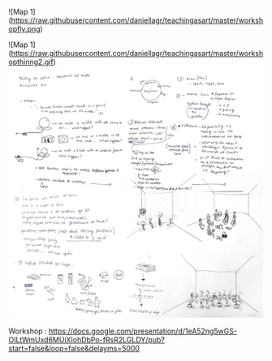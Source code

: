 
![Map 1] (https://raw.githubusercontent.com/daniellagr/teachingasart/master/workshopfly.png)

![Map 1] (https://raw.githubusercontent.com/daniellagr/teachingasart/master/workshopthinng2.gif)
![Map 1](https://raw.githubusercontent.com/daniellagr/teachingasart/master/workshopthinkngprocess.gif)



Workshop :
https://docs.google.com/presentation/d/1eA52ng5wGS-OILtWmUxd6MUiXIohDbPo-fRsR2LGLDY/pub?start=false&loop=false&delayms=5000
